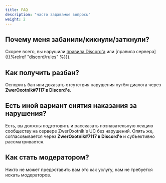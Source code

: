 ```yaml
---
title: FAQ
description: "часто задавамые вопросы"
weight: 2
---
```


## Почему меня **забанили/кикнули/заткнули**?

Скорее всего, вы нарушили [правила Discord'а](https://discord.com/guidelines) или [правила сервера]({{%relref "discord/rules" %}}).

## Как получить **разбан**?

Оспорить бан или доказать отсутствия нарушения путём диалога через **ZwerOxotnik#7117 в Discord'е**.

## Есть иной вариант снятия наказания за нарушения?

Есть, вы должны подготовить и рассказать познавательную лекцию сообществу на сервере ZwerOxotnik's UC без нарушений. Опять же, согласовывается через **ZwerOxotnik#7117 в Discord'е** и субъективно рассматривается.

## Как стать модератором?

Никто не может предоставить вам это как услугу, нам не требуется искать модераторов.
